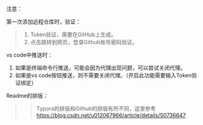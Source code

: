 注意：

第一次添加远程仓库时，验证：<br>
>1. Token验证，需要在GitHub上生成。<br>
>2. 点击跳转到网页，登录Github账号密码验证。<br>

vs code中推送时：
1. 如果是终端命令行推送，可能会因为代理出现问题，可以尝试关闭代理。<br>
2. 如果是vs code按钮推送，则不需要关闭代理。（开启此功能需要输入Token验证绑定）<br>


Readme的排版：
>> Typora的排版和Github的排版有所不同，这里参考<br>
https://blog.csdn.net/u012067966/article/details/50736647


